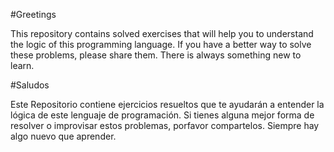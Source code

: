 #Greetings

This repository contains solved exercises that will help you to understand the logic of this programming language.  If you have a better way to solve these problems, please share them.  There is always something new to learn. 

#Saludos

Este Repositorio contiene ejercicios resueltos que te ayudarán a entender la lógica de este lenguaje de programación.  Si tienes alguna mejor forma de resolver o improvisar estos problemas, porfavor compartelos.  Siempre hay algo nuevo que aprender.
